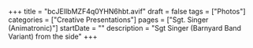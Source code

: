 +++
title = "bcJElIbMZF4q0YHN6hbt.avif"
draft = false
tags = ["Photos"]
categories = ["Creative Presentations"]
pages = ["Sgt. Singer (Animatronic)"]
startDate = ""
description = "Sgt Singer (Barnyard Band Variant) from the side"
+++

